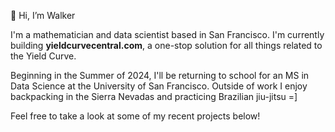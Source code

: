 👋 Hi, I’m Walker

I'm a mathematician and data scientist based in San Francisco. I'm currently building **yieldcurvecentral.com**, a one-stop solution for all things related to the Yield Curve.

Beginning in the Summer of 2024, I'll be returning to school for an MS in Data Science at the University of San Francisco. Outside of work I enjoy backpacking in the Sierra Nevadas and practicing Brazilian jiu-jitsu =]

Feel free to take a look at some of my recent projects below!


<!---
walkerhughes/walkerhughes is a ✨ special ✨ repository because its `README.md` (this file) appears on your GitHub profile.
You can click the Preview link to take a look at your changes.
--->
